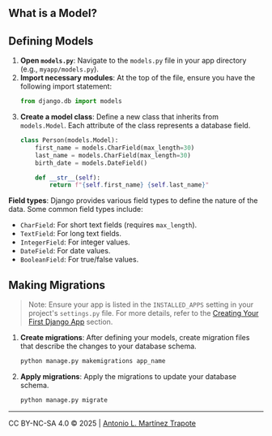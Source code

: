 
## What is a Model?


## Defining Models
1. **Open `models.py`**: Navigate to the `models.py` file in your app directory (e.g., `myapp/models.py`).
2. **Import necessary modules**: At the top of the file, ensure you have the following import statement:
   ```python
   from django.db import models
   ```
3. **Create a model class**: Define a new class that inherits from `models.Model`. Each attribute of the class represents a database field.
   ```python
   class Person(models.Model):
       first_name = models.CharField(max_length=30)
       last_name = models.CharField(max_length=30)
       birth_date = models.DateField()

       def __str__(self):
           return f"{self.first_name} {self.last_name}"
   ```
**Field types**: Django provides various field types to define the nature of the data. Some common field types include:
   - `CharField`: For short text fields (requires `max_length`).
   - `TextField`: For long text fields.
   - `IntegerField`: For integer values.
   - `DateField`: For date values.
   - `BooleanField`: For true/false values.

## Making Migrations
> Note: Ensure your app is listed in the `INSTALLED_APPS` setting in your project's `settings.py` file. For more details, refer to the [Creating Your First Django App](02_first_app.md) section.

1. **Create migrations**: After defining your models, create migration files that describe the changes to your database schema.
   ```bash
   python manage.py makemigrations app_name
   ```
2. **Apply migrations**: Apply the migrations to update your database schema.
   ```bash
   python manage.py migrate 
   ```  


---
CC BY-NC-SA 4.0 &copy; 2025 | [Antonio L. Martínez Trapote](https://github.com/antoniotrapote) 